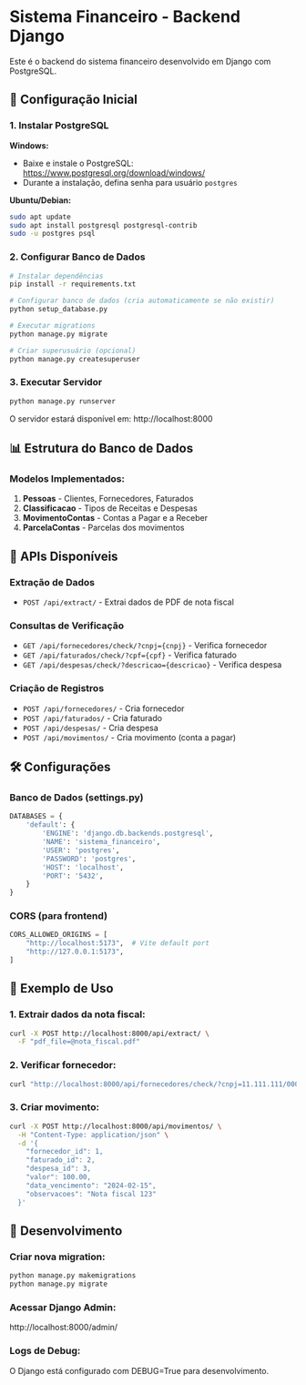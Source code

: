 # Sistema Financeiro - Backend Django

Este é o backend do sistema financeiro desenvolvido em Django com PostgreSQL.

## 🚀 Configuração Inicial

### 1. Instalar PostgreSQL

**Windows:**
- Baixe e instale o PostgreSQL: https://www.postgresql.org/download/windows/
- Durante a instalação, defina senha para usuário `postgres`

**Ubuntu/Debian:**
```bash
sudo apt update
sudo apt install postgresql postgresql-contrib
sudo -u postgres psql
```

### 2. Configurar Banco de Dados

```bash
# Instalar dependências
pip install -r requirements.txt

# Configurar banco de dados (cria automaticamente se não existir)
python setup_database.py

# Executar migrations
python manage.py migrate

# Criar superusuário (opcional)
python manage.py createsuperuser
```

### 3. Executar Servidor

```bash
python manage.py runserver
```

O servidor estará disponível em: http://localhost:8000

## 📊 Estrutura do Banco de Dados

### Modelos Implementados:

1. **Pessoas** - Clientes, Fornecedores, Faturados
2. **Classificacao** - Tipos de Receitas e Despesas
3. **MovimentoContas** - Contas a Pagar e a Receber
4. **ParcelaContas** - Parcelas dos movimentos

## 🔌 APIs Disponíveis

### Extração de Dados
- `POST /api/extract/` - Extrai dados de PDF de nota fiscal

### Consultas de Verificação
- `GET /api/fornecedores/check/?cnpj={cnpj}` - Verifica fornecedor
- `GET /api/faturados/check/?cpf={cpf}` - Verifica faturado
- `GET /api/despesas/check/?descricao={descricao}` - Verifica despesa

### Criação de Registros
- `POST /api/fornecedores/` - Cria fornecedor
- `POST /api/faturados/` - Cria faturado
- `POST /api/despesas/` - Cria despesa
- `POST /api/movimentos/` - Cria movimento (conta a pagar)

## 🛠️ Configurações

### Banco de Dados (settings.py)
```python
DATABASES = {
    'default': {
        'ENGINE': 'django.db.backends.postgresql',
        'NAME': 'sistema_financeiro',
        'USER': 'postgres',
        'PASSWORD': 'postgres',
        'HOST': 'localhost',
        'PORT': '5432',
    }
}
```

### CORS (para frontend)
```python
CORS_ALLOWED_ORIGINS = [
    "http://localhost:5173",  # Vite default port
    "http://127.0.0.1:5173",
]
```

## 📝 Exemplo de Uso

### 1. Extrair dados da nota fiscal:
```bash
curl -X POST http://localhost:8000/api/extract/ \
  -F "pdf_file=@nota_fiscal.pdf"
```

### 2. Verificar fornecedor:
```bash
curl "http://localhost:8000/api/fornecedores/check/?cnpj=11.111.111/0001-00"
```

### 3. Criar movimento:
```bash
curl -X POST http://localhost:8000/api/movimentos/ \
  -H "Content-Type: application/json" \
  -d '{
    "fornecedor_id": 1,
    "faturado_id": 2,
    "despesa_id": 3,
    "valor": 100.00,
    "data_vencimento": "2024-02-15",
    "observacoes": "Nota fiscal 123"
  }'
```

## 🔧 Desenvolvimento

### Criar nova migration:
```bash
python manage.py makemigrations
python manage.py migrate
```

### Acessar Django Admin:
http://localhost:8000/admin/

### Logs de Debug:
O Django está configurado com DEBUG=True para desenvolvimento.

